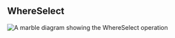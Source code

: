 ## WhereSelect

<picture>
    <picture>
      <source srcset="where-select-dark.svg" media="(prefers-color-scheme: dark)">
      <img src="where-select.svg" alt="A marble diagram showing the WhereSelect operation">
    </picture>
</picture>
